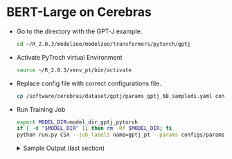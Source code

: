 # BERT-Large on Cerebras

* Go to the directory with the GPT-J example. 
  ```bash
  cd ~/R_2.0.3/modelzoo/modelzoo/transformers/pytorch/gptj
  ```

* Activate PyTroch virtual Environment 
  ```bash
  source ~/R_2.0.3/venv_pt/bin/activate
  ```

* Replace config file with correct configurations file. 
  ```bash
  cp /software/cerebras/dataset/gptj/params_gptj_6B_sampleds.yaml configs/params_gptj_6B_sampleds.yaml
  ```

* Run Training Job
  ```bash
  export MODEL_DIR=model_dir_gptj_pytorch
  if [ -d "$MODEL_DIR" ]; then rm -Rf $MODEL_DIR; fi
  python run.py CSX --job_labels name=gptj_pt --params configs/params_gptj_6B_sampleds.yaml --num_workers_per_csx=1 --mode train --model_dir $MODEL_DIR --mount_dirs /home/ /software/ --python_paths /home/$(whoami)/R_1.9.2/modelzoo/ --compile_dir $(whoami) |& tee mytest.log
  ```
  <details>
    <summary>Sample Output (last section)</summary>
    
    ```bash
      2023-11-10 20:34:41,113 INFO:   Finished sending initial weights
      2023-11-10 20:34:41,116 INFO:   Finalizing appliance staging for the run
      2023-11-10 20:34:42,548 INFO:   Finished staging the appliance
      2023-11-10 20:34:42,552 INFO:   Beginning appliance run
      2023-11-10 20:40:15,694 INFO:   | Train Device=xla:0, Step=100, Loss=9.18750, Rate=19.81 samples/sec, GlobalRate=19.81 samples/sec
      2023-11-10 20:45:49,090 INFO:   | Train Device=xla:0, Step=200, Loss=8.37500, Rate=19.80 samples/sec, GlobalRate=19.80 samples/sec
      2023-11-10 20:45:49,092 INFO:   Saving checkpoint at global step 200
      2023-11-10 20:56:38,458 INFO:   Saving step 200 in dataloader checkpoint
      2023-11-10 20:56:38,575 INFO:   Saved checkpoint at global step: 200
      2023-11-10 20:56:38,576 INFO:   Training completed successfully! Processed 13200 sample(s) in 1316.022207736969 seconds.
    ```
  </details>